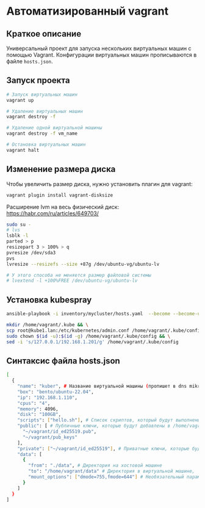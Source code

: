 # Автоматизированный vagrant

## Краткое описание

Универсальный проект для запуска нескольких виртуальных машин с помощью Vagrant. Конфигурации виртуальных машин прописываются в файле `hosts.json`.

## Запуск проекта

```bash
# Запуск виртуальных машин
vagrant up

# Удаление виртуальных машин
vagrant destroy -f

# Удаление одной виртуальной машины
vagrant destroy -f vm_name

# Остановка виртуальных машин
vagrant halt
```

## Изменение размера диска

Чтобы увеличить размер диска, нужно установить плагин для vagrant:

```bash
vagrant plugin install vagrant-disksize
```

Расширение lvm на весь физический диск:
https://habr.com/ru/articles/649703/

```bash
sudo su -
# lvs
lsblk -l
parted > p
resizepart 3 > 100% > q
pvresize /dev/sda3
pvs
lvresize --resizefs --size +87g /dev/ubuntu-vg/ubuntu-lv

# У этого способа не меняется размер файловой системы
# lvextend -l +100%FREE /dev/ubuntu-vg/ubuntu-lv
```

## Установка kubespray

```bash
ansible-playbook -i inventory/mycluster/hosts.yaml  --become --become-user=root cluster.yml
```

```bash
mkdir /home/vagrant/.kube && \
scp root@kube1.lan:/etc/kubernetes/admin.conf /home/vagrant/.kube/config && \
sudo chown $(id -u):$(id -g) /home/vagrant/.kube/config && \
sed -i 's/127.0.0.1/192.168.1.201/g' /home/vagrant/.kube/config
```

## Синтаксис файла hosts.json

```bash
[
  {
    "name": "kuber", # Название виртуальной машины (пропишет в dns mikrotik name.lan)
    "box": "bento/ubuntu-22.04",
    "ip": "192.168.1.110",
    "cpus": "4",
    "memory": 4096,
    "disk": "100GB",
    "scripts": ["hello.sh"], # Список скриптов, который будут выполнены на виртуальной машине
    "public": [ # Публичные ключи, которые будут добавлены в /home/vagrant/.ssh/authorized_keys
      "~/vagrant/id_ed25519.pub",
      "~/vagrant/pub_keys"
    ],
    "private": ["~/vagrant/id_ed25519"], # Приватные ключи, которые будут добавлены в /home/vagrant/.ssh (для доступа к подчиненным виртуальным машинам)
    "data": [
      {
        "from": "./data", # Директория на хостовой машине
        "to": "/home/vagrant/data" # Директория в виртуальной машине,
        "mount_options": ["dmode=755,fmode=644"] # Необязательный параметр, который прописывает права на подключенную директорию в виртуальной машине
      }
    ]
  }
]
```
